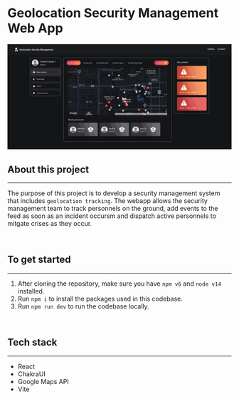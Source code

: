 # Geolocation Security Management Web App

![web_app](https://raw.githubusercontent.com/thatjosh/z-public-images/main/webapp_image.png)

## About this project

---

The purpose of this project is to develop a security management system that includes `geolocation tracking`. The webapp allows the security management team to track personnels on the ground, add events to the feed as soon as an incident occursm and dispatch active personnels to mitgate crises as they occur.

<br>

## To get started

---

1. After cloning the repository, make sure you have `npm v6` and `node v14` installed.
2. Run `npm i` to install the packages used in this codebase.
3. Run `npm run dev` to run the codebase locally.

<br>

## Tech stack

---

- React
- ChakraUI
- Google Maps API
- Vite
